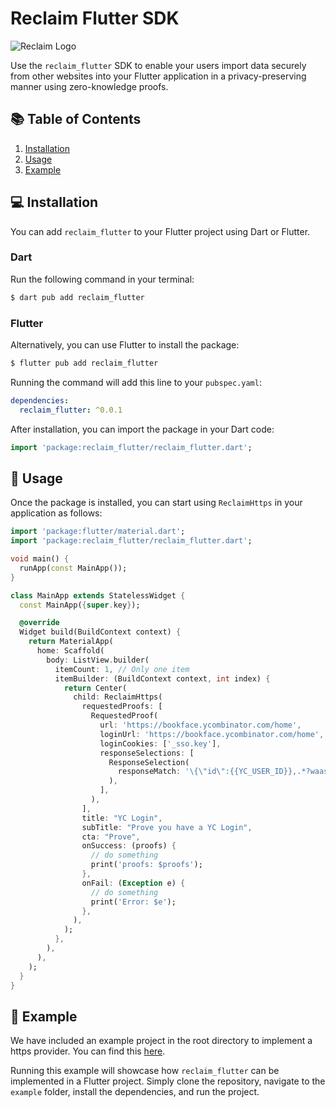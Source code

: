 # Reclaim Flutter SDK

![Reclaim Logo](https://reclaim-react-native-sdk.s3.ap-south-1.amazonaws.com/Logomark.png)

Use the `reclaim_flutter` SDK to enable your users import data securely from other websites into your Flutter application in a privacy-preserving manner using zero-knowledge proofs.

## 📚 Table of Contents
1. [Installation](#installation)
2. [Usage](#usage)
3. [Example](#example)

## 💻 Installation <a name="installation"></a>

You can add `reclaim_flutter` to your Flutter project using Dart or Flutter.

### Dart

Run the following command in your terminal:

```bash
$ dart pub add reclaim_flutter
```

### Flutter

Alternatively, you can use Flutter to install the package:

```bash
$ flutter pub add reclaim_flutter
```

Running the command will add this line to your `pubspec.yaml`:

```yaml
dependencies:
  reclaim_flutter: ^0.0.1
```

After installation, you can import the package in your Dart code:

```dart
import 'package:reclaim_flutter/reclaim_flutter.dart';
```

## 🚀 Usage <a name="usage"></a>

Once the package is installed, you can start using `ReclaimHttps` in your application as follows:

```dart
import 'package:flutter/material.dart';
import 'package:reclaim_flutter/reclaim_flutter.dart';

void main() {
  runApp(const MainApp());
}

class MainApp extends StatelessWidget {
  const MainApp({super.key});

  @override
  Widget build(BuildContext context) {
    return MaterialApp(
      home: Scaffold(
        body: ListView.builder(
          itemCount: 1, // Only one item
          itemBuilder: (BuildContext context, int index) {
            return Center(
              child: ReclaimHttps(
                requestedProofs: [
                  RequestedProof(
                    url: 'https://bookface.ycombinator.com/home',
                    loginUrl: 'https://bookface.ycombinator.com/home',
                    loginCookies: ['_sso.key'],
                    responseSelections: [
                      ResponseSelection(
                        responseMatch: '\{\"id\":{{YC_USER_ID}},.*?waas_admin.*?:{.*?}.*?:\\{.*?}.*?(?:full_name|first_name).*?}',
                      ),
                    ],
                  ),
                ],
                title: "YC Login",
                subTitle: "Prove you have a YC Login",
                cta: "Prove",
                onSuccess: (proofs) {
                  // do something
                  print('proofs: $proofs');
                },
                onFail: (Exception e) {
                  // do something
                  print('Error: $e');
                },
              ),
            );
          },
        ),
      ),
    );
  }
}
```

## 📁 Example <a name="example"></a>

We have included an example project in the root directory to implement a https provider. You can find this [here](https://github.com/reclaimprotocol/reclaim_flutter/tree/main/example).

Running this example will showcase how `reclaim_flutter` can be implemented in a Flutter project. Simply clone the repository, navigate to the `example` folder, install the dependencies, and run the project.